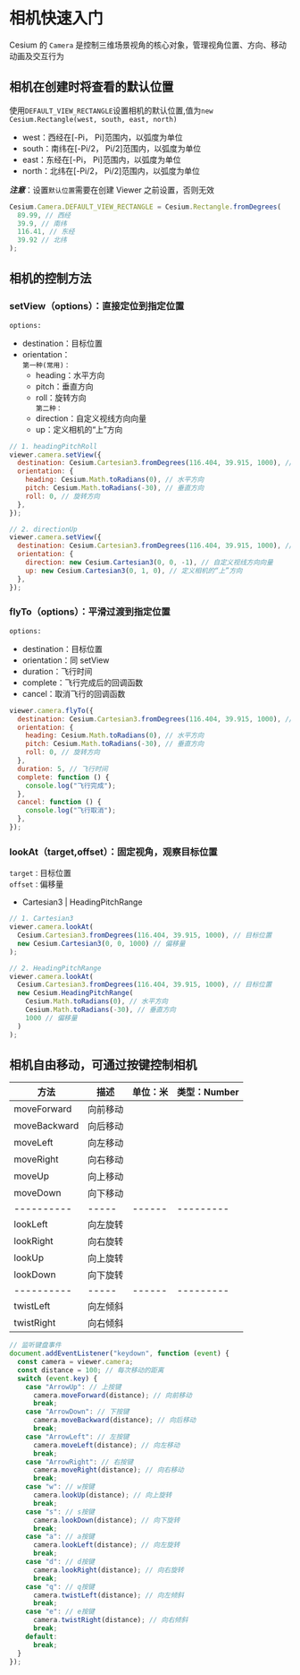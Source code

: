 # 相机快速入门

Cesium 的 `Camera` 是控制三维场景视角的核心对象，管理视角位置、方向、移动动画及交互行为

## 相机在创建时将查看的默认位置

使用`DEFAULT_VIEW_RECTANGLE`设置相机的默认位置,值为`new Cesium.Rectangle(west, south, east, north)`

- west：西经在[-Pi， Pi]范围内，以弧度为单位
- south：南纬在[-Pi/2， Pi/2]范围内，以弧度为单位
- east：东经在[-Pi， Pi]范围内，以弧度为单位
- north：北纬在[-Pi/2， Pi/2]范围内，以弧度为单位

***注意***：设置`默认位置`需要在创建 Viewer 之前设置，否则无效

```js
Cesium.Camera.DEFAULT_VIEW_RECTANGLE = Cesium.Rectangle.fromDegrees(
  89.99, // 西经
  39.9, // 南纬
  116.41, // 东经
  39.92 // 北纬
);
```

## 相机的控制方法

### setView（options）：直接定位到指定位置

`options:`

- destination：目标位置
- orientation：  
  `第一种(常用)：`
  - heading：水平方向
  - pitch：垂直方向
  - roll：旋转方向  
    `第二种：`
  - direction：自定义视线方向向量
  - up：定义相机的“上”方向

```js
// 1. headingPitchRoll
viewer.camera.setView({
  destination: Cesium.Cartesian3.fromDegrees(116.404, 39.915, 1000), // 目标位置
  orientation: {
    heading: Cesium.Math.toRadians(0), // 水平方向
    pitch: Cesium.Math.toRadians(-30), // 垂直方向
    roll: 0, // 旋转方向
  },
});

// 2. directionUp
viewer.camera.setView({
  destination: Cesium.Cartesian3.fromDegrees(116.404, 39.915, 1000), // 目标位置
  orientation: {
    direction: new Cesium.Cartesian3(0, 0, -1), // 自定义视线方向向量
    up: new Cesium.Cartesian3(0, 1, 0), // 定义相机的“上”方向
  },
});
```

### flyTo（options）：平滑过渡到指定位置

`options:`

- destination：目标位置
- orientation：同 setView
- duration：飞行时间
- complete：飞行完成后的回调函数
- cancel：取消飞行的回调函数

```js
viewer.camera.flyTo({
  destination: Cesium.Cartesian3.fromDegrees(116.404, 39.915, 1000), // 目标位置
  orientation: {
    heading: Cesium.Math.toRadians(0), // 水平方向
    pitch: Cesium.Math.toRadians(-30), // 垂直方向
    roll: 0, // 旋转方向
  },
  duration: 5, // 飞行时间
  complete: function () {
    console.log("飞行完成");
  },
  cancel: function () {
    console.log("飞行取消");
  },
});
```

### lookAt（target,offset）：固定视角，观察目标位置

`target：`目标位置  
`offset：`偏移量

- Cartesian3 | HeadingPitchRange

```js
// 1. Cartesian3
viewer.camera.lookAt(
  Cesium.Cartesian3.fromDegrees(116.404, 39.915, 1000), // 目标位置
  new Cesium.Cartesian3(0, 0, 1000) // 偏移量
);

// 2. HeadingPitchRange
viewer.camera.lookAt(
  Cesium.Cartesian3.fromDegrees(116.404, 39.915, 1000), // 目标位置
  new Cesium.HeadingPitchRange(
    Cesium.Math.toRadians(0), // 水平方向
    Cesium.Math.toRadians(-30), // 垂直方向
    1000 // 偏移量
  )
);
```

## 相机自由移动，可通过按键控制相机

| 方法         | 描述     | 单位：米 | 类型：Number |
| ------------ | -------- | -------- | ------------ |
| moveForward  | 向前移动 |          |              |
| moveBackward | 向后移动 |          |              |
| moveLeft     | 向左移动 |          |              |
| moveRight    | 向右移动 |          |              |
| moveUp       | 向上移动 |          |              |
| moveDown     | 向下移动 |          |              |
| ----------   | -----    | ------   | ---------    |
| lookLeft     | 向左旋转 |          |              |
| lookRight    | 向右旋转 |          |              |
| lookUp       | 向上旋转 |          |              |
| lookDown     | 向下旋转 |          |              |
| ----------   | -----    | ------   | ---------    |
| twistLeft    | 向左倾斜 |          |              |
| twistRight   | 向右倾斜 |          |              |

```js
// 监听键盘事件
document.addEventListener("keydown", function (event) {
  const camera = viewer.camera;
  const distance = 100; // 每次移动的距离
  switch (event.key) {
    case "ArrowUp": // 上按键
      camera.moveForward(distance); // 向前移动
      break;
    case "ArrowDown": // 下按键
      camera.moveBackward(distance); // 向后移动
      break;
    case "ArrowLeft": // 左按键
      camera.moveLeft(distance); // 向左移动
      break;
    case "ArrowRight": // 右按键
      camera.moveRight(distance); // 向右移动
      break;
    case "w": // w按键
      camera.lookUp(distance); // 向上旋转
      break;
    case "s": // s按键
      camera.lookDown(distance); // 向下旋转
      break;
    case "a": // a按键
      camera.lookLeft(distance); // 向左旋转
      break;
    case "d": // d按键
      camera.lookRight(distance); // 向右旋转
      break;
    case "q": // q按键
      camera.twistLeft(distance); // 向左倾斜
      break;
    case "e": // e按键
      camera.twistRight(distance); // 向右倾斜
      break;
    default:
      break;
  }
});
```
